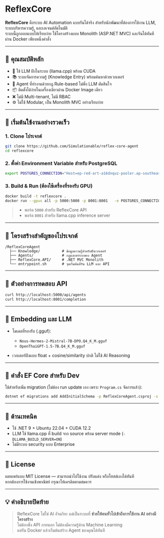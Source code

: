 
# ReflexCore

**ReflexCore** คือระบบ AI Automation แบบรันได้จริง สำหรับนักพัฒนาที่ต้องการใช้งาน LLM, ระบบบริหารความรู้, และเอเจนต์อัตโนมัติ  
ระบบนี้ถูกออกแบบให้เรียบง่าย ใช้โครงสร้างแบบ Monolith (ASP.NET MVC) และรันได้ทันทีผ่าน Docker เพียงหนึ่งคำสั่ง

---

## 🔧 คุณสมบัติหลัก

- 🧠 ใช้ LLM ฝังในระบบ (llama.cpp) พร้อม CUDA
- 📚 ระบบจัดการความรู้ (Knowledge Entry) พร้อมค้นหาด้วยเวกเตอร์
- 🤖 Agent ที่ทำงานด้วยกฎ Rule-based ไม่พึ่ง LLM ตัดสินใจ
- 📦 ติดตั้งได้ง่ายในเครื่องเดียวผ่าน Docker Image เดียว
- ❌ ไม่มี Multi-tenant, ไม่มี RBAC
- ⚙️ ไม่ใช้ Modular, เป็น Monolith MVC อย่างเรียบง่าย

---

## 🚀 เริ่มต้นใช้งานอย่างรวดเร็ว

### 1. Clone โปรเจกต์

```bash
git clone https://github.com/Simulationable/reflex-core-agent
cd reflexcore
```

### 2. ตั้งค่า Environment Variable สำหรับ PostgreSQL

```bash
export POSTGRES_CONNECTION="Host=ep-red-art-a16dnquz-pooler.ap-southeast-1.aws.neon.tech;Port=5432;Database=neondb;Username=neondb_owner;Password=npg_MygPNjGAFB17;SslMode=Require;Trust Server Certificate=true"
```

### 3. Build & Run (ต้องใช้เครื่องที่รองรับ GPU)

```bash
docker build -t reflexcore .
docker run --gpus all -p 5000:5000 -p 8001:8001   -e POSTGRES_CONNECTION="$POSTGRES_CONNECTION"   reflexcore
```

> - พอร์ต `5000` สำหรับ ReflexCore API
> - พอร์ต `8001` สำหรับ llama.cpp inference server

---

## 📁 โครงสร้างสำคัญของโปรเจกต์

```
/ReflexCoreAgent
  ├── Knowledge/          # ข้อมูลความรู้สำหรับฝังเวกเตอร์
  ├── Agents/             # กฎและตรรกะของ Agent
  ├── ReflexCore.API/     # .NET MVC Monolith
  └── entrypoint.sh       # จุดเริ่มต้นที่รัน LLM และ API
```

---

## 🧪 ตัวอย่างการทดสอบ API

```bash
curl http://localhost:5000/api/agents
curl http://localhost:8001/completion
```

---

## 🧠 Embedding และ LLM

- โมเดลที่รองรับ (.gguf):
  - `Nous-Hermes-2-Mistral-7B-DPO.Q4_K_M.gguf`
  - `OpenThaiGPT-1.5-7B.Q4_K_M.gguf`

- เวกเตอร์ฝังแบบ float + cosine/similarity ปกติ ไม่ใช้ AI Reasoning

---

## 🧰 คำสั่ง EF Core สำหรับ Dev

ใช้สำหรับเพิ่ม migration (ไม่ต้อง run update เอง เพราะ `Program.cs` จัดการแล้ว):

```bash
dotnet ef migrations add AddInitialSchema -p ReflexCoreAgent.csproj -s ReflexCoreAgent.csproj
```

---

## 🔬 ด้านเทคนิค

- ใช้ .NET 9 + Ubuntu 22.04 + CUDA 12.2
- LLM ใช้ llama.cpp ที่ build จาก source พร้อม server mode (`-DLLAMA_BUILD_SERVER=ON`)
- ไม่มีระบบ security แบบ Enterprise

---

## 📄 License

เผยแพร่แบบ MIT License — สามารถนำไปใช้งาน ปรับแต่ง หรือโฮสต์เองได้ทันที  
หากต้องการใช้งานเชิงพาณิชย์ กรุณาให้เครดิตตามสมควร

---

## 💡 คำอธิบายปิดท้าย

> ReflexCore ไม่ใช่ AI อัจฉริยะ แต่เป็นระบบที่ **ช่วยให้คนทั่วไปเข้าถึงการใช้งาน AI อย่างมีโครงสร้าง**  
> ไม่ต้องพึ่ง API ภายนอก ไม่ต้องมีความรู้ด้าน Machine Learning  
> แค่รัน Docker แล้วเริ่มต้นสร้าง Agent ของคุณได้ทันที
